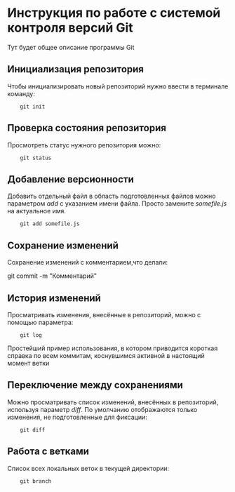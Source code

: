 # Инструкция по работе с системой контроля версий Git

Тут будет общее описание программы Git

## Инициализация репозитория

Чтобы инициализировать новый репозиторий нужно ввести в терминале команду:

        git init

## Проверка состояния репозитория

Просмотреть статус нужного репозитория можно:

        git status

## Добавление версионности

Добавить отдельный файл в область подготовленных файлов можно параметром *add* с указанием имени файла. Просто замените *somefile.js* на актуальное имя.

        git add somefile.js


## Сохранение изменений

Сохранение изменений с комментарием,что делали:

git commit -m "Комментарий"       

## История изменений

Просматривать изменения, внесённые в репозиторий, можно с помощью параметра:

        git log

Простейший пример использования, в котором приводится короткая справка по всем
коммитам, коснувшимся активной в настоящий момент ветки

## Переключение между сохранениями

Можно просматривать список изменений, внесённых в репозиторий, используя параметр *diff*. По умолчанию отображаются только изменения, не подготовленные для фиксации:

        git diff


## Работа с ветками

Список всех локальных веток в текущей директории:

        git branch


